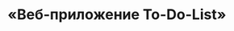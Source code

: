 # «Веб-приложение To-Do-List»

<!-- В качестве логина используется уникальный набор символов, содержащий только английские буквы, знак нижнего подчеркивания (_) и цифры (первый символ не может быть цифрой) -->
<!-- Пароль не менее 8 символов -->

<!-- React + Vite + Express + PostgreSQL + Sequelize + nodemon + dotenv + Chakra UI + react-router-dom + Framer Motion + AutoAnimate -->

<!-- TODO: 404 -->
<!-- TODO: Guards (разделение ролей) -->
<!-- TODO: адаптив -->
<!-- TODO: тесты (unit,e2e) -->
<!-- TODO: тесты (производительность, валидность верстки) -->
<!-- TODO: редирект с "/auth" на "/auth/login" -->
<!-- TODO: разбить на компоненты, добавить Zustand или другой стейт-менеджер -->